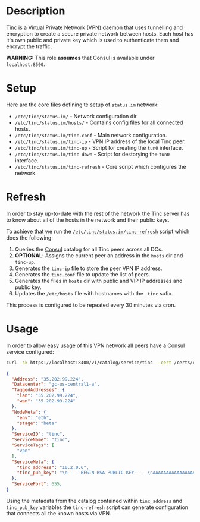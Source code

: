 # Description

[Tinc](http://tinc-vpn.org/) is a Virtual Private Network (VPN) daemon that uses tunnelling and encryption to create a secure private network between hosts.
Each host has it's own public and private key which is used to authenticate them and encrypt the traffic.

__WARNING:__ This role __assumes__ that Consul is available under `localhost:8500`.

# Setup

Here are the core files defining te setup of `status.im` network:

* `/etc/tinc/status.im/` - Network configuration dir.
* `/etc/tinc/status.im/hosts/` - Contains config files for all connected hosts.
* `/etc/tinc/status.im/tinc.conf` - Main network configuration.
* `/etc/tinc/status.im/tinc-ip` - VPN IP address of the local Tinc peer.
* `/etc/tinc/status.im/tinc-up` - Script for creating the `tun0` interface.
* `/etc/tinc/status.im/tinc-down` - Script for destorying the `tun0` interface.
* `/etc/tinc/status.im/tinc-refresh` - Core script which configures the network.

# Refresh

In order to stay up-to-date with the rest of the network the Tinc server has to know about all of the hosts in the network and their public keys.

To achieve that we run the [`/etc/tinc/status.im/tinc-refresh`](/files/tinc-refresh) script which does the following:

1. Queries the [Consul](https://www.consul.io/) catalog for all Tinc peers across all DCs.
2. __OPTIONAL__: Assigns the current peer an address in the `hosts` dir and `tinc-up`.
3. Generates the `tinc-ip` file to store the peer VPN IP address.
4. Generates the `tinc.conf` file to update the list of peers.
5. Generates the files in `hosts` dir with public and VIP IP addresses and public key.
6. Updates the `/etc/hosts` file with hostnames with the `.tinc` sufix.

This process is configured to be repeated every 30 minutes via cron.

# Usage

In order to allow easy usage of this VPN network all peers have a Consul service configured:
```bash
curl -sk https://localhost:8400/v1/catalog/service/tinc --cert /certs/consul-client.crt --key /certs/consul-client.key  | jq '.[0]'
```
```json
{
  "Address": "35.202.99.224",
  "Datacenter": "gc-us-central1-a",
  "TaggedAddresses": {
    "lan": "35.202.99.224",
    "wan": "35.202.99.224"
  },
  "NodeMeta": {
    "env": "eth",
    "stage": "beta"
  },
  "ServiceID": "tinc",
  "ServiceName": "tinc",
  "ServiceTags": [
    "vpn"
  ],
  "ServiceMeta": {
    "tinc_address": "10.2.0.6",
    "tinc_pub_key": "\n-----BEGIN RSA PUBLIC KEY-----\nAAAAAAAAAAAAAAAAAAAAAAAAAAAAAAAAAAAAAAAAAAAAAAAAAAAAAAAAAAAAAAAA\nAAAAAAAAAAAAAAAAAAAAAAAAAAAAAAAAAAAAAAAAAAAAAAAAAAAAAAAAAAAAAAAA\nAAAAAAAAAAAAAAAAAAAAAAAAAAAAAAAAAAAAAAAAAAAAAAAAAAAAAAAAAAAAAAAA\nAAAAAAAAAAAAAAAAAAAAAAAAAAAAAAAAAAAAAAAAAAAAAAAAAAAAAAAAAAAAAAAA\nAAAAAAAAAAAAAAAAAAAAAAAAAAAAAAAAAAAAAAAAAAAAAAAAAAAAAAAAAAAAAAAA\nAAAAAAAAAAAAAAAAAAAAAAAAAAAAAAAAAAAAAAAA\n-----END RSA PUBLIC KEY-----\n"
  },
  "ServicePort": 655,
}
```

Using the metadata from the catalog contained within `tinc_address` and `tinc_pub_key` variables the `tinc-refresh` script can generate configuration that connects all the known hosts via VPN.
